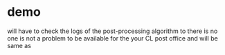 # demo
will have to check the logs of the post-processing algorithm to 
there is no one is not a problem to be available for the 
your CL post office and will be same as 
